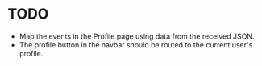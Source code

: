 # TODO

- Map the events in the Profile page using data from the received JSON.<br>
- The profile button in the navbar should be routed to the current user's profile.<br>
